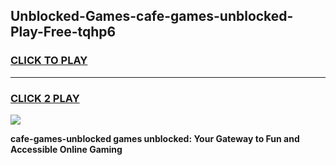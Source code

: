 
## Unblocked-Games-cafe-games-unblocked-Play-Free-tqhp6
<h3>
<a href="https://premium76.site?title=cafe-games-unblocked&ref=10A">CLICK TO PLAY</a></h3>
<hr>

<h3>
<a href="https://premium76.site?title=cafe-games-unblocked&ref=10A">CLICK 2 PLAY</a>
  
</h3>

<a href="https://premium76.site?title=cafe-games-unblocked&ref=10A"><img src="https://clearcache.store/games.png"></a>


**cafe-games-unblocked games unblocked: Your Gateway to Fun and Accessible Online Gaming**
